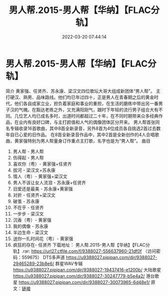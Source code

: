 ﻿---
title: 男人帮.2015-男人帮【华纳】【FLAC分轨】
date: 2022-03-20 07:44:14
categories: WAV车载音乐、镜像
tags: 华语中文
---
# 男人帮.2015-男人帮【华纳】【FLAC分轨】

简介
黄家强、任贤齐、苏永康、梁汉文四位歌坛大哥大组成新团体“男人帮”。
主打硬汉、熟男、品味路线。他们均已年过四十，正是男人在青春期之后的黄金时代，他们各自成家立业，担负着家庭和事业的重担，在生活的磨练中带出另一番男子汉的气魄。在豁达老练之外，又充满阳刚气，跟时下年轻的流行男子组合大有不同。几位艺人均已成名多时，出道时间都超过二十年，在不同时期带来众多经典作品，在业内有良好口碑，与主打颜值和人气的偶像团体区分开来。
男人帮首张同名专辑收录16首歌曲，其中8首全新录音，另外8首为4位成员各自挑选2首过去数年自已心爱的旧作品。
在8首全新录音作品中，其中2首是全新创作的4人合唱歌曲，黄家强特别为男人帮量身订作重点主打歌，名字也是为“男人帮”。
曲目
1. 男人帮 - 男人帮
2. 伤得起 - 男人帮
3. 喜欢你（粤）- 黄家强+任贤齐
4. 拔河 - 梁汉文+苏永康
5. 情人（粤）- 黄家强+梁汉文
6. 男人不该让女人流泪 - 苏永康+任贤齐
7. 旧爱还是最美 - 苏永康+黄家强
8. 对折 - 任贤齐+梁汉文
9. 破茧 - 苏永康
10. 不在乎 - 任贤齐
11. 一步步 - 梁汉文
12. 沉香（粤）- 黄家强
13. 我的偶像 - 苏永康
14. 半边生命 - 梁汉文
15. 送你一扎时间花（粤）- 黄家强
16. 疯狂的存在- 任贤齐
下载地址：
男人帮.2015-男人帮【华纳】【FLAC分轨】.rar: https://url27.ctfile.com/f/9388027-556637960-21df0f
（访问密码：559675）
DTS多声道
https://u9388027.pipipan.com/dir/9388027-29465289-23b8e6/
群星WAV专辑
https://u9388027.pipipan.com/dir/9388027-19437416-e1200b/
大陆歌星
https://u9388027.pipipan.com/dir/9388027-30247779-b5e4a2/
港台歌星
https://u9388027.pipipan.com/dir/9388027-30073965-6d48e1/
原文：[链接](https://blog.sina.com.cn/s/blog_1647c7e7601030wab.html)